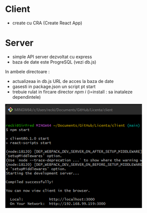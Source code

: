 
# Client
 - create cu CRA (Create React App)
 

# Server
 - simple API server dezvoltat cu express
 - baza de date este ProgreSQL (vezi db.js)


In ambele directoare : 
  - actualizeaa in db.js URL de acces la baza de date
  - gasesti in package.json un script pt start
  - trebuie rulat in fircare director _npm i_ (i=install : sa inataleze dependintele) 

<img src="/SS Licenta/client.png" alt="client"/>